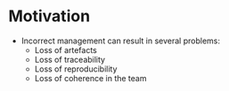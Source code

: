 Motivation
==========

- Incorrect management can result in several problems:
    - Loss of artefacts
    - Loss of traceability
    - Loss of reproducibility
    - Loss of coherence in the team
